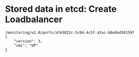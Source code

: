 # Stored data in etcd: Create Loadbalancer

```
/monitoring/v2.0/ports/a7e5822c-5c04-4c5f-a5ac-b0e0ad50159f
{
    "version": 3,
    "vmi": "UP"
}
```
